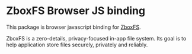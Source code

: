 # ZboxFS Browser JS binding

This package is browser javascript binding for
[ZboxFS](https://github.com/zboxfs/zbox).

ZboxFS is a zero-details, privacy-focused in-app file system. Its goal is to
help application store files securely, privately and reliably.
